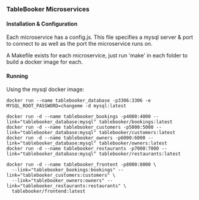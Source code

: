 ### TableBooker Microservices

#### Installation & Configuration

Each microservice has a config.js. This file specifies a mysql server & port to connect to as well as the port the microservice runs on.

A Makefile exists for each microservice, just run 'make' in each folder to build a docker image for each.

#### Running

Using the mysql docker image:
~~~~
docker run --name tablebooker_database -p3306:3306 -e MYSQL_ROOT_PASSWORD=changeme -d mysql:latest

docker run -d --name tablebooker_bookings -p4000:4000 --link="tablebooker_database:mysql" tablebooker/bookings:latest
docker run -d --name tablebooker_customers -p5000:5000 --link="tablebooker_database:mysql" tablebooker/customers:latest
docker run -d --name tablebooker_owners -p6000:6000 --link="tablebooker_database:mysql" tablebooker/owners:latest
docker run -d --name tablebooker_restaurants -p7000:7000 --link="tablebooker_database:mysql" tablebooker/restaurants:latest

docker run -d --name tablebooker_frontent -p8000:8000 \
  --link="tablebooker_bookings:bookings" --link="tablebooker_customers:customers" \
  --link="tablebooker_owners:owners" --link="tablebooker_restaurants:restaurants" \
  tablebooker/frontend:latest
~~~~

